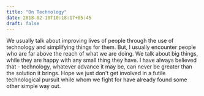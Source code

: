 ```yaml
---
title: "On Technology"
date: 2018-02-10T10:18:17+05:45
draft: false
---
```


We usually talk about improving lives of people through the use of technology and simplifying things for them. But, I usually encounter people who are far above the reach of what we are doing. We talk about big things, while they are happy with any small thing they have. I have always believed that - technology, whatever advance it may be, can never be greater than the solution it brings. Hope we just don't get involved in a futile technological pursuit while whom we fight for have already found some other simple way out.
